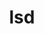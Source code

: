 ---
title: "lsd"
layout: cache
categories: [package, develop]
meta: {"compilers": ["apple-clang@16.0.0", "gcc@10.5.0", "gcc@13.3.0"], "num_specs": 22, "num_specs_by_stack": {"developer-tools-aarch64-linux-gnu": 7, "developer-tools-darwin": 8, "developer-tools-x86_64_v3-linux-gnu": 7, "root": 22}, "oss": ["centos7", "rhel8", "sequoia"], "platforms": ["darwin", "linux"], "stacks": ["developer-tools-aarch64-linux-gnu", "developer-tools-darwin", "developer-tools-x86_64_v3-linux-gnu", "root"], "targets": ["aarch64", "x86_64_v3"], "versions": ["1.0.0"]}
spec_details: [{"compiler": "apple-clang@16.0.0", "hash": "2ptae56m5kl7wjwiinhdmyfx2efgwjx2", "os": "sequoia", "platform": "darwin", "size": "-", "stacks": ["developer-tools-darwin", "root"], "target": "aarch64", "variants": ["build_system=cargo"], "versions": ["1.0.0"]}, {"compiler": "gcc@10.5.0", "hash": "3la45hzho4a6vgri2x5ywofubroxcicg", "os": "centos7", "platform": "linux", "size": "-", "stacks": ["developer-tools-x86_64_v3-linux-gnu", "root"], "target": "x86_64_v3", "variants": ["build_system=cargo"], "versions": ["1.0.0"]}, {"compiler": "gcc@10.5.0", "hash": "46tw5acyeg7zbrwjbaiydgpq6t7pjsnu", "os": "centos7", "platform": "linux", "size": "-", "stacks": ["developer-tools-x86_64_v3-linux-gnu", "root"], "target": "x86_64_v3", "variants": ["build_system=cargo"], "versions": ["1.0.0"]}, {"compiler": "gcc@10.5.0", "hash": "4yyynvfswttyldi5wstwos57oymwl3yh", "os": "centos7", "platform": "linux", "size": "-", "stacks": ["developer-tools-x86_64_v3-linux-gnu", "root"], "target": "x86_64_v3", "variants": ["build_system=cargo"], "versions": ["1.0.0"]}, {"compiler": "gcc@10.5.0", "hash": "5366qayno7264solj7bvf5kwf47ehhc5", "os": "centos7", "platform": "linux", "size": "-", "stacks": ["developer-tools-x86_64_v3-linux-gnu", "root"], "target": "x86_64_v3", "variants": ["build_system=cargo"], "versions": ["1.0.0"]}, {"compiler": "gcc@13.3.0", "hash": "5h3bkykrosfrymqz6remdxsnaxrgolkv", "os": "rhel8", "platform": "linux", "size": "-", "stacks": ["developer-tools-aarch64-linux-gnu", "root"], "target": "aarch64", "variants": ["build_system=cargo"], "versions": ["1.0.0"]}, {"compiler": "gcc@13.3.0", "hash": "7vtldwc6jvpbifdspmefvdwup6mtunav", "os": "rhel8", "platform": "linux", "size": "-", "stacks": ["developer-tools-aarch64-linux-gnu", "root"], "target": "aarch64", "variants": ["build_system=cargo"], "versions": ["1.0.0"]}, {"compiler": "apple-clang@16.0.0", "hash": "7y7cq4v3ifme3jln5yqiah66txahvfyu", "os": "sequoia", "platform": "darwin", "size": "-", "stacks": ["developer-tools-darwin", "root"], "target": "aarch64", "variants": ["build_system=cargo"], "versions": ["1.0.0"]}, {"compiler": "apple-clang@16.0.0", "hash": "almvd22v5wmnn4trsuxzdqfl7bkbdmsm", "os": "sequoia", "platform": "darwin", "size": "-", "stacks": ["developer-tools-darwin", "root"], "target": "aarch64", "variants": ["build_system=cargo"], "versions": ["1.0.0"]}, {"compiler": "gcc@13.3.0", "hash": "djl2cgagoyca57q5qvp5xgl6yiyepcxq", "os": "rhel8", "platform": "linux", "size": "-", "stacks": ["developer-tools-aarch64-linux-gnu", "root"], "target": "aarch64", "variants": ["build_system=cargo"], "versions": ["1.0.0"]}, {"compiler": "apple-clang@16.0.0", "hash": "g3eprobnuobghbdwurhphtjhmpjuhpok", "os": "sequoia", "platform": "darwin", "size": "-", "stacks": ["developer-tools-darwin", "root"], "target": "aarch64", "variants": ["build_system=cargo"], "versions": ["1.0.0"]}, {"compiler": "apple-clang@16.0.0", "hash": "ia5fuoe2f6jm2rxbtkgyfj65cavdn3ov", "os": "sequoia", "platform": "darwin", "size": "-", "stacks": ["developer-tools-darwin", "root"], "target": "aarch64", "variants": ["build_system=cargo"], "versions": ["1.0.0"]}, {"compiler": "gcc@13.3.0", "hash": "mk5cfmhvigwijybtfdv3dkryhdqucj2n", "os": "rhel8", "platform": "linux", "size": "-", "stacks": ["developer-tools-aarch64-linux-gnu", "root"], "target": "aarch64", "variants": ["build_system=cargo"], "versions": ["1.0.0"]}, {"compiler": "apple-clang@16.0.0", "hash": "mvpdirycvpy6kf7mphlrj3dshvvo73yj", "os": "sequoia", "platform": "darwin", "size": "-", "stacks": ["developer-tools-darwin", "root"], "target": "aarch64", "variants": ["build_system=cargo"], "versions": ["1.0.0"]}, {"compiler": "gcc@10.5.0", "hash": "pqnghhfsevers7x45ek7g3es4wxpa4jb", "os": "centos7", "platform": "linux", "size": "-", "stacks": ["developer-tools-x86_64_v3-linux-gnu", "root"], "target": "x86_64_v3", "variants": ["build_system=cargo"], "versions": ["1.0.0"]}, {"compiler": "apple-clang@16.0.0", "hash": "v5ytpggdaaporugsmuq32ih7kqdeifhm", "os": "sequoia", "platform": "darwin", "size": "-", "stacks": ["developer-tools-darwin", "root"], "target": "aarch64", "variants": ["build_system=cargo"], "versions": ["1.0.0"]}, {"compiler": "gcc@13.3.0", "hash": "wikyvf5isgfemoodk35cwrvtje5oqhlu", "os": "rhel8", "platform": "linux", "size": "-", "stacks": ["developer-tools-aarch64-linux-gnu", "root"], "target": "aarch64", "variants": ["build_system=cargo"], "versions": ["1.0.0"]}, {"compiler": "gcc@13.3.0", "hash": "wvscxfxc7qydgsmqkab4d7dagndqhf7x", "os": "rhel8", "platform": "linux", "size": "-", "stacks": ["developer-tools-aarch64-linux-gnu", "root"], "target": "aarch64", "variants": ["build_system=cargo"], "versions": ["1.0.0"]}, {"compiler": "gcc@10.5.0", "hash": "wynihmcfrwifgxb2kzzwwfoiawoeswvy", "os": "centos7", "platform": "linux", "size": "-", "stacks": ["developer-tools-x86_64_v3-linux-gnu", "root"], "target": "x86_64_v3", "variants": ["build_system=cargo"], "versions": ["1.0.0"]}, {"compiler": "apple-clang@16.0.0", "hash": "x55ns45tx5lhzhdunh2xhrwiiuvoz6p2", "os": "sequoia", "platform": "darwin", "size": "-", "stacks": ["developer-tools-darwin", "root"], "target": "aarch64", "variants": ["build_system=cargo"], "versions": ["1.0.0"]}, {"compiler": "gcc@10.5.0", "hash": "xb2fo24zbflgbhlbdmlhhyuplvnpgqoy", "os": "centos7", "platform": "linux", "size": "-", "stacks": ["developer-tools-x86_64_v3-linux-gnu", "root"], "target": "x86_64_v3", "variants": ["build_system=cargo"], "versions": ["1.0.0"]}, {"compiler": "gcc@13.3.0", "hash": "ze3ccdtm4o6ytcgcknes2jn65tvbk5bb", "os": "rhel8", "platform": "linux", "size": "-", "stacks": ["developer-tools-aarch64-linux-gnu", "root"], "target": "aarch64", "variants": ["build_system=cargo"], "versions": ["1.0.0"]}]
---